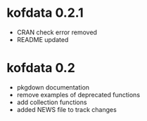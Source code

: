 # kofdata 0.2.1

* CRAN check error removed
* README updated

# kofdata 0.2

* pkgdown documentation
* remove examples of deprecated functions
* add collection functions 
* added NEWS file to track changes
